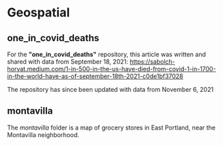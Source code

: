 # Geospatial

## one_in_covid_deaths
For the **"one_in_covid_deaths"** repository, this article was written and shared with data from September 18, 2021:
https://sabolch-horvat.medium.com/1-in-500-in-the-us-have-died-from-covid-1-in-1700-in-the-world-have-as-of-september-18th-2021-c0de1bf37028

The repository has since been updated with data from November 6, 2021

## montavilla
The *montavilla* folder is a map of grocery stores in East Portland, near the Montavilla neighborhood.
